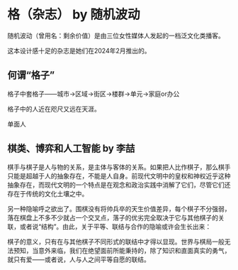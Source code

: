 # 格（杂志） by 随机波动

随机波动（曾用名：剩余价值）是由三位女性媒体人发起的一档泛文化类播客。

这本设计感十足的杂志是她们在2024年2月推出的。

## 何谓“格子”

格子中套格子——城市->区域->街区->楼群->单元->家庭or办公

格子中的人近在咫尺又远在天涯。

单面人

## 棋类、博弈和人工智能 by 李喆

棋手与棋子是人与物的关系，是主体与客体的关系。如果把人比作棋子，那么棋手只能是超越于人的抽象存在，不能是人自身。前现代文明中的皇权和神权近乎这种抽象存在，而现代文明的一个特点是在观念和政治实践中消解了它们，尽管它们还存在于传统的文化土壤之中。

另一种隐喻呼之欲出了。围棋没有将帅兵卒的天生价值差异，每个棋子不分强弱，落在棋盘上不多不少就占一个交叉点，落子的优劣完全取决于它与其他棋子的关联，或者说“结构”。由此，关于平等、联结与合作的隐喻或许会生长出来：

棋子的意义，只有在与其他棋子不同形式的联结中才得以显现。世界与棋局一般无法预知，当意外来临，我们在绝望面前所能秉持的，除了知识和直面真实的勇气，就只有爱——或者说，人与人之间平等自愿的联结。
